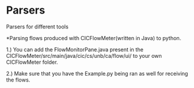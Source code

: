 # Parsers
Parsers for different tools

*Parsing flows produced with CICFlowMeter(written in Java) to python. 

1.) You can add the FlowMonitorPane.java present in the CICFlowMeter/src/main/java/cic/cs/unb/ca/flow/ui/ to your own CICFlowMeter folder.

2.) Make sure that you have the Example.py being ran as well for receiving the flows.
